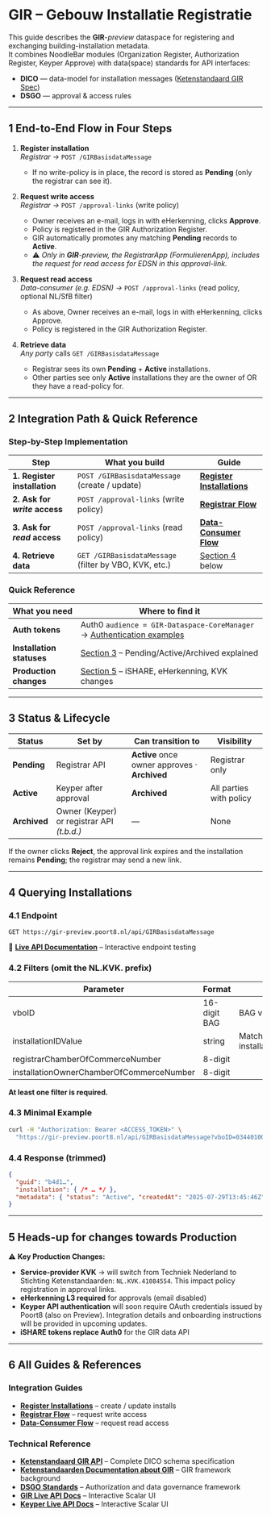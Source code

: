# GIR – Gebouw Installatie Registratie

This guide describes the **GIR**-*preview* dataspace for registering and exchanging building-installation metadata.  
It combines NoodleBar modules (Organization Register, Authorization Register, Keyper Approve) with data(space) standards for API interfaces:

* **DICO** — data-model for installation messages ([Ketenstandaard GIR Spec](https://ketenstandaard.semantic-treehouse.nl/docs/api/GIR/))
* **DSGO** — approval & access rules

---

## 1 End-to-End Flow in Four Steps

1. **Register installation**  
   *Registrar →* `POST /GIRBasisdataMessage`  
   - If no write-policy is in place, the record is stored as **Pending** (only the registrar can see it).

2. **Request write access**  
  *Registrar →* `POST /approval-links` (write policy)  
    - Owner receives an e-mail, logs in with eHerkenning, clicks **Approve**.
    - Policy is registered in the GIR Authorization Register.
    - GIR automatically promotes any matching **Pending** records to **Active**.
    - ⚠️ *Only in **GIR**-preview, the RegistrarApp (FormulierenApp), includes the request for read access for EDSN in this approval-link.*
    

3. **Request read access**  
   *Data-consumer (e.g. EDSN) →* `POST /approval-links` (read policy, optional NL/SfB filter)  
   - As above, Owner receives an e-mail, logs in with eHerkenning, clicks Approve.
   - Policy is registered in the GIR Authorization Register.

4. **Retrieve data**  
   *Any party* calls `GET /GIRBasisdataMessage`  
   - Registrar sees its own **Pending** + **Active** installations.  
   - Other parties see only **Active** installations they are the owner of OR they have a read-policy for.

---

## 2 Integration Path & Quick Reference

### **Step-by-Step Implementation**

| Step | What you build | Guide |
|------|----------------|-------|
| **1. Register installation** | `POST /GIRBasisdataMessage` (create / update) | **[Register Installations](register-installations.md)** |
| **2. Ask for *write* access** | `POST /approval-links` (write policy) | **[Registrar Flow](registrar-flow.md)** |
| **3. Ask for *read* access** | `POST /approval-links` (read policy) | **[Data-Consumer Flow](data-consumer-flow.md)** |
| **4. Retrieve data** | `GET /GIRBasisdataMessage` (filter by VBO, KVK, etc.) | [Section 4](#4-querying-installations) below |

### **Quick Reference**

| What you need | Where to find it |
|---------------|------------------|
| **Auth tokens** | Auth0 `audience = GIR-Dataspace-CoreManager` → [Authentication examples](registrar-flow.md#authentication-example) |
| **Installation statuses** | [Section 3](#3-status--lifecycle) – Pending/Active/Archived explained |
| **Production changes** | [Section 5](#5-heads-up-for-changes-towards-production) – iSHARE, eHerkenning, KVK changes |

---

## 3 Status & Lifecycle

| Status | Set by | Can transition to | Visibility |
|--------|--------|------------------|------------|
| **Pending** | Registrar API | **Active** once owner approves · **Archived** | Registrar only |
| **Active** | Keyper after approval | **Archived** | All parties with policy |
| **Archived** | Owner (Keyper) or registrar API *(t.b.d.)* | — | None |

If the owner clicks **Reject**, the approval link expires and the installation remains **Pending**; the registrar may send a new link.

---

## 4 Querying Installations

### 4.1 Endpoint  

```text
GET https://gir-preview.poort8.nl/api/GIRBasisdataMessage
```

🔗 **[Live API Documentation](https://gir-preview.poort8.nl/scalar/#tag/girbasisdatamessage/GET/api/GIRBasisdataMessage)** – Interactive endpoint testing

### 4.2 Filters (omit the NL.KVK. prefix)

| **Parameter** | **Format** | **Notes** |
| -- | -- | -- |
| vboID | 16-digit BAG | BAG validation |
| installationIDValue | string | Matches installationID.value |
| registrarChamberOfCommerceNumber | 8-digit |  |
| installationOwnerChamberOfCommerceNumber | 8-digit |  |

**At least one filter is required.**

### 4.3 Minimal Example

```bash
curl -H "Authorization: Bearer <ACCESS_TOKEN>" \
  "https://gir-preview.poort8.nl/api/GIRBasisdataMessage?vboID=0344010000126888"
```

### 4.4 Response (trimmed)

```json
{
  "guid": "b4d1…",
  "installation": { /* … */ },
  "metadata": { "status": "Active", "createdAt": "2025-07-29T13:45:46Z" }
}
```

---

## 5 Heads-up for changes towards Production

⚠️ **Key Production Changes:**
- **Service-provider KVK** → will switch from Techniek Nederland to Stichting Ketenstandaarden: `NL.KVK.41084554`. This impact policy registration in approval links.
- **eHerkenning L3 required** for approvals (email disabled)
- **Keyper API authentication** will soon require OAuth credentials issued by Poort8 (also on Preview). Integration details and onboarding instructions will be provided in upcoming updates.
- **iSHARE tokens replace Auth0** for the GIR data API 

---

## 6 All Guides & References

### **Integration Guides**

- **[Register Installations](register-installations.md)** – create / update installs
- **[Registrar Flow](registrar-flow.md)** – request write access  
- **[Data-Consumer Flow](data-consumer-flow.md)** – request read access

### **Technical Reference**

- **[Ketenstandaard GIR API](https://ketenstandaard.semantic-treehouse.nl/docs/api/GIR/)** – Complete DICO schema specification
- **[Ketenstandaarden Documentation about GIR](https://ketenstandaard.semantic-treehouse.nl/docs/TNL/GIR/)** – GIR framework background
- **[DSGO Standards](https://www.digigo.nu/wat-is-dsgo/)** – Authorization and data governance framework
- **[GIR Live API Docs](https://gir-preview.poort8.nl/scalar/v1)** – Interactive Scalar UI
- **[Keyper Live API Docs](https://keyper-preview.poort8.nl/scalar)** – Interactive Scalar UI
